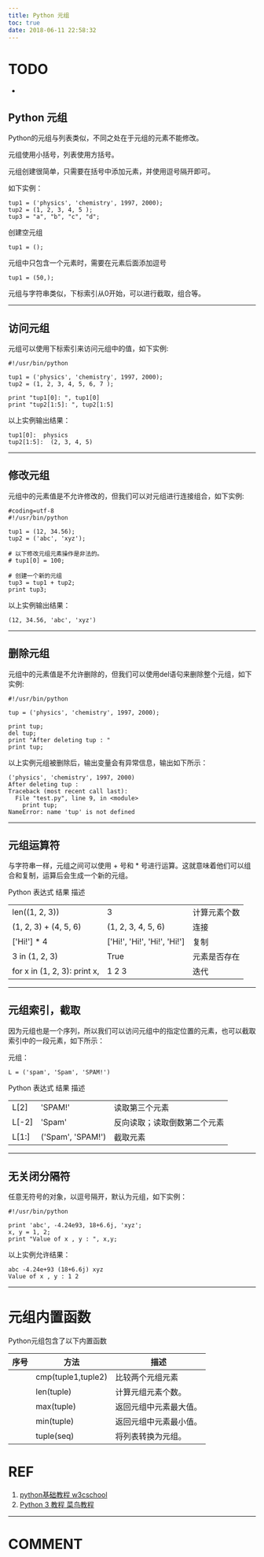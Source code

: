 ```yaml
---
title: Python 元组
toc: true
date: 2018-06-11 22:58:32
---
```


# TODO


  * 





## Python 元组


Python的元组与列表类似，不同之处在于元组的元素不能修改。

元组使用小括号，列表使用方括号。

元组创建很简单，只需要在括号中添加元素，并使用逗号隔开即可。

如下实例：


    tup1 = ('physics', 'chemistry', 1997, 2000);
    tup2 = (1, 2, 3, 4, 5 );
    tup3 = "a", "b", "c", "d";

创建空元组


    tup1 = ();

元组中只包含一个元素时，需要在元素后面添加逗号


    tup1 = (50,);


元组与字符串类似，下标索引从0开始，可以进行截取，组合等。



* * *





## 访问元组


元组可以使用下标索引来访问元组中的值，如下实例:


    #!/usr/bin/python
    
    tup1 = ('physics', 'chemistry', 1997, 2000);
    tup2 = (1, 2, 3, 4, 5, 6, 7 );
    
    print "tup1[0]: ", tup1[0]
    print "tup2[1:5]: ", tup2[1:5]


以上实例输出结果：


    tup1[0]:  physics
    tup2[1:5]:  (2, 3, 4, 5)





* * *





## 修改元组


元组中的元素值是不允许修改的，但我们可以对元组进行连接组合，如下实例:


    #coding=utf-8
    #!/usr/bin/python
    
    tup1 = (12, 34.56);
    tup2 = ('abc', 'xyz');
    
    # 以下修改元组元素操作是非法的。
    # tup1[0] = 100;
    
    # 创建一个新的元组
    tup3 = tup1 + tup2;
    print tup3;


以上实例输出结果：


    (12, 34.56, 'abc', 'xyz')





* * *





## 删除元组


元组中的元素值是不允许删除的，但我们可以使用del语句来删除整个元组，如下实例:


    #!/usr/bin/python
    
    tup = ('physics', 'chemistry', 1997, 2000);
    
    print tup;
    del tup;
    print "After deleting tup : "
    print tup;


以上实例元组被删除后，输出变量会有异常信息，输出如下所示：


    ('physics', 'chemistry', 1997, 2000)
    After deleting tup :
    Traceback (most recent call last):
      File "test.py", line 9, in <module>
        print tup;
    NameError: name 'tup' is not defined





* * *





## 元组运算符


与字符串一样，元组之间可以使用 + 号和 * 号进行运算。这就意味着他们可以组合和复制，运算后会生成一个新的元组。
<table class="reference" >
<tbody >
<tr >
Python 表达式
结果
描述
</tr>
<tr >

<td >len((1, 2, 3))
</td>

<td >3
</td>

<td >计算元素个数
</td>
</tr>
<tr >

<td >(1, 2, 3) + (4, 5, 6)
</td>

<td >(1, 2, 3, 4, 5, 6)
</td>

<td >连接
</td>
</tr>
<tr >

<td >['Hi!'] * 4
</td>

<td >['Hi!', 'Hi!', 'Hi!', 'Hi!']
</td>

<td >复制
</td>
</tr>
<tr >

<td >3 in (1, 2, 3)
</td>

<td >True
</td>

<td >元素是否存在
</td>
</tr>
<tr >

<td >for x in (1, 2, 3): print x,
</td>

<td >1 2 3
</td>

<td >迭代
</td>
</tr>
</tbody>
</table>



* * *





## 元组索引，截取


因为元组也是一个序列，所以我们可以访问元组中的指定位置的元素，也可以截取索引中的一段元素，如下所示：

元组：


    L = ('spam', 'Spam', 'SPAM!')



<table class="reference" >
<tbody >
<tr >
Python 表达式
结果
描述
</tr>
<tr >

<td >L[2]
</td>

<td >'SPAM!'
</td>

<td >读取第三个元素
</td>
</tr>
<tr >

<td >L[-2]
</td>

<td >'Spam'
</td>

<td >反向读取；读取倒数第二个元素
</td>
</tr>
<tr >

<td >L[1:]
</td>

<td >('Spam', 'SPAM!')
</td>

<td >截取元素
</td>
</tr>
</tbody>
</table>



* * *

## 无关闭分隔符


任意无符号的对象，以逗号隔开，默认为元组，如下实例：


    #!/usr/bin/python
    
    print 'abc', -4.24e93, 18+6.6j, 'xyz';
    x, y = 1, 2;
    print "Value of x , y : ", x,y;

以上实例允许结果：


    abc -4.24e+93 (18+6.6j) xyz
    Value of x , y : 1 2





* * *



# 元组内置函数

Python元组包含了以下内置函数

| 序号 | 方法               | 描述                   |
| ---- | ------------------ | ---------------------- |
|      | cmp(tuple1,tuple2) | 比较两个元组元素       |
|      | len(tuple)         | 计算元组元素个数。     |
|      | max(tuple)         | 返回元组中元素最大值。 |
|      | min(tuple)         | 返回元组中元素最小值。 |
|      | tuple(seq)         | 将列表转换为元组。     |









# REF

1. [python基础教程 w3cschool](https://www.w3cschool.cn/python/)
2. [Python 3 教程 菜鸟教程](http://www.runoob.com/python3/python3-tutorial.html)















* * *





# COMMENT



